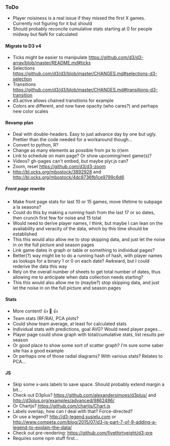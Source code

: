 ### ToDo
- Player noisiness is a real issue if they missed the first X games.  Currently not figuring for it but should
- Should probably reconcile cumulative stats starting at 0 for people midway but NaN for calculated
#### Migrate to D3 v4
- Ticks might be easier to manipulate https://github.com/d3/d3-array/blob/master/README.md#ticks
- Selections https://github.com/d3/d3/blob/master/CHANGES.md#selections-d3-selection
- Transitions https://github.com/d3/d3/blob/master/CHANGES.md#transitions-d3-transition
- d3.active allows chained transitions for example
- Colors are different, and now have opacity (who cares?) and perhaps new color scales
#### Revamp plan
- Deal with double-headers.  Easy to just advance day by one but ugly.  Prettier than the code needed for a workaround though...
- Convert to python, R?
- Change as many elements as possible from px to (r)em
- Link to schedule on main page?  Or show upcoming/next game(s)?
- Videos?  gh-pages can't embed, but maybe plyr.js can?
- Zoom, reset https://github.com/d3/d3-zoom
- http://bl.ocks.org/mbostock/3892928 and http://bl.ocks.org/mbostock/4dc8736fb1ce9799c6d6
##### Front page rewrite
- Make front page stats for last 10 or 15 games, move lifetime to subpage a la seasons?
- Could do this by making a running hash from the last 17 or so dates, then crunch first few for noise and 15 total
- Would need to derive player names, I think, but maybe I can lean on the availability and veracity of the data, which by this time should be established
- This this would also allow me to stop skipping data, and just let the noise in on the full picture and season pages
- Link game dates in graph or table or something to individual pages?
- Better(?) way might be to do a running hash of hash, with player names as lookups for a binary 1 or 0 on each date?  Awkward, but I could rederive the data this way
- Rely on the overall number of sheets to get total number of dates, thus allowing me to anticipate when data collection needs starting?
- This this would also allow me to (maybe?) stop skipping data, and just let the noise in on the full picture and season pages
#### Stats
- More content! :+1: :100: :+1:
- Team stats (RF/RA), PCA plots?
- Could show team average, at least for calculated stats
- Individual stats with predictions, goal AVG?  Would need player pages...
- Player page could show graph with total/cumulative stats, list results per season
- Or good place to show some sort of scatter graph?  I'm sure some saber site has a good example
- Or perhaps one of those radial diagrams?  With various stats?  Relates to PCA...
#### JS
- Skip some x-axis labels to save space.  Should probably extend margin a bit...
- Check out D3plus? https://github.com/alexandersimoes/d3plus/ and http://d3plus.org/examples/advanced/9862486/
- Or Chartjs? https://github.com/chartjs/Chart.js
- Labels overlap, how can I deal with that?  Force-directed?
- Or use a legend?  http://d3-legend.susielu.com or http://www.competa.com/blog/2015/07/d3-js-part-7-of-9-adding-a-legend-to-explain-the-data/
- Check out pre-rendering: https://github.com/fivethirtyeight/d3-pre
- Requires some npm stuff first...
